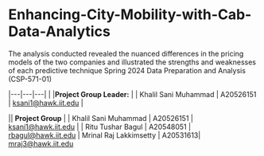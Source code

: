 # Enhancing-City-Mobility-with-Cab-Data-Analytics
The analysis conducted revealed the nuanced differences in the pricing models of the two companies and illustrated the strengths and weaknesses of each predictive technique
Spring 2024 Data Preparation and Analysis (CSP-571-01)

|---|---|---|
| |**Project Group Leader:** |
| Khalil Sani Muhammad | A20526151 | ksani1@hawk.iit.edu |

|| **Project Group** |
| Khalil Sani Muhammad | A20526151 | ksani1@hawk.iit.edu |
| Ritu Tushar Bagul | A20548051 | rbagul@hawk.iit.edu
| Mrinal Raj Lakkimsetty | A20531613| mraj3@hawk.iit.edu
